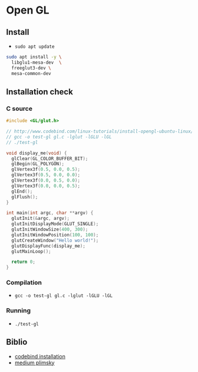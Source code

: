 # Open GL

## Install

- `sudo apt update`

```bash
sudo apt install -y \
  libglu1-mesa-dev  \
  freeglut3-dev \
  mesa-common-dev
```

## Installation check

### C source

```c
#include <GL/glut.h>

// http://www.codebind.com/linux-tutorials/install-opengl-ubuntu-linux/
// gcc -o test-gl gl.c -lglut -lGLU -lGL
// ./test-gl

void display_me(void) {
  glClear(GL_COLOR_BUFFER_BIT);
  glBegin(GL_POLYGON);
  glVertex3f(0.5, 0.0, 0.5);
  glVertex3f(0.5, 0.0, 0.0);
  glVertex3f(0.0, 0.5, 0.0);
  glVertex3f(0.0, 0.0, 0.5);
  glEnd();
  glFlush();
}

int main(int argc, char **argv) {
  glutInit(&argc, argv);
  glutInitDisplayMode(GLUT_SINGLE);
  glutInitWindowSize(400, 300);
  glutInitWindowPosition(100, 100);
  glutCreateWindow("Hello world!");
  glutDisplayFunc(display_me);
  glutMainLoop();

  return 0;
}
```

### Compilation

- `gcc -o test-gl gl.c -lglut -lGLU -lGL`

### Running

- `./test-gl`

## Biblio

- [codebind installation](http://www.codebind.com/linux-tutorials/install-opengl-ubuntu-linux/)
- [medium plimsky](https://medium.com/@Plimsky/how-to-install-a-opengl-environment-on-ubuntu-e3918cf5ab6c)
